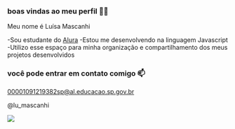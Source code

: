 ### boas vindas ao meu perfil 🌸🤍

Meu nome é Luísa Mascanhi

-Sou estudante do [Alura](https://www.alura.com.br)
-Estou me desenvolvendo na linguagem Javascript
-Utilizo esse espaço para minha organização e compartilhamento dos meus projetos desenvolvidos

### você pode entrar em contato comigo 📫

00001091219382sp@al.educacao.sp.gov.br

@lu_mascanhi

![](https://media1.tenor.com/m/s9yLYzDwk78AAAAC/%E3%81%8A%E3%82%81%E3%81%A7%E3%81%A8%E3%81%86-%E5%AC%89%E3%81%97%E3%81%84.gif)
